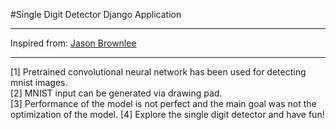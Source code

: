 #Single Digit Detector Django Application 

<hr>
Inspired from:
<a href="https://machinelearningmastery.com/how-to-develop-a-generative-adversarial-network-for-an-mnist-handwritten-digits-from-scratch-in-keras/" target="_blank">Jason Brownlee</a>

<hr>
[1] Pretrained convolutional neural network has been used for detecting mnist images. <br>
[2] MNIST input can be generated via drawing pad. <br>
[3] Performance of the model is not perfect and the main goal was not the optimization of the model.
[4] Explore the single digit detector and have fun!

